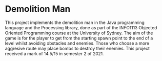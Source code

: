 # Demolition Man

This project implements the demolition man in the Java programming language and the Processing library, done 
as part of the INFO1113 Objected Oriented Programming course at the University of Sydney. The aim of the game
is for the player to get from the starting spawn point to the end of a level whilst avoiding obstacles and enemies. 
Those who choose a more aggresive route may place bombs to destroy their enemies. This project received a mark of 14.5/15
in semester 2 of 2021.
